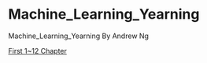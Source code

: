 # Machine_Learning_Yearning
Machine_Learning_Yearning By Andrew Ng


[First 1~12 Chapter](https://gallery.mailchimp.com/dc3a7ef4d750c0abfc19202a3/files/Machine_Learning_Yearning_V0.5_01.pdf)
